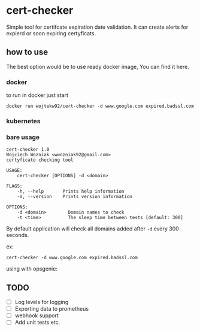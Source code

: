 # cert-checker
Simple tool for certifcate expiration date validation. It can create alerts for expierd or soon expiring certyficats.

## how to use
The best option would be to use ready docker image, You can find it here.

### docker
to run in docker just start
```
docker run wojtekw92/cert-checker -d www.google.com expired.badssl.com
```

### kubernetes

### bare usage

```
cert-checker 1.0
Wojciech Wozniak <wwozniak92@gmail.com>
certyficate checking tool

USAGE:
    cert-checker [OPTIONS] -d <domain>

FLAGS:
    -h, --help       Prints help information
    -V, --version    Prints version information

OPTIONS:
    -d <domain>        Domain names to check
    -t <time>          The sleep time between tests [default: 300]
```
By default application will check all domains added after `-d` every 300 seconds.

ex:
```
cert-checker -d www.google.com expired.badssl.com
```

using with opsgenie:




## TODO

- [ ] Log levels for logging
- [ ] Exporting data to prometheus
- [ ] webhook support
- [ ] Add unit tests etc.